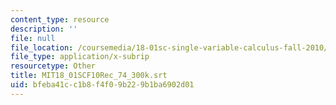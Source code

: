 ```yaml
---
content_type: resource
description: ''
file: null
file_location: /coursemedia/18-01sc-single-variable-calculus-fall-2010/bfeba41cc1b8f4f09b229b1ba6902d01_MIT18_01SCF10Rec_74_300k.srt
file_type: application/x-subrip
resourcetype: Other
title: MIT18_01SCF10Rec_74_300k.srt
uid: bfeba41c-c1b8-f4f0-9b22-9b1ba6902d01
---
```

